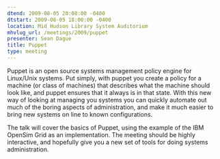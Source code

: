 ```yaml
---
dtend: 2009-08-05 20:00:00 -0400
dtstart: 2009-08-05 18:00:00 -0400
location: Mid Hudson Library System Auditorium
mhvlug_url: /meetings/2009/puppet
presenter: Sean Dague
title: Puppet
type: meeting
---
```



Puppet is an open source systems management policy engine for Linux/Unix systems. Put simply, with puppet you create a policy for a machine (or class of machines) that describes what the machine should look like, and puppet ensures that it always is in that state. With this new way of looking at managing you systems you can quickly automate out much of the boring aspects of administration, and make it much easier to bring new systems on line to known configurations.

The talk will cover the basics of Puppet, using the example of the IBM OpenSim Grid as an implementation. The meeting should be highly interactive, and hopefully give you a new set of tools for doing systems administration.

##